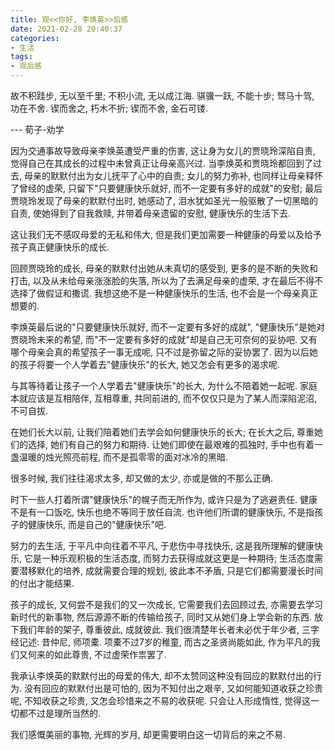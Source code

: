 ```yaml
---
title: 观<<你好, 李焕英>>后感
date: 2021-02-28 20:40:37
categories: 
- 生活
tags:
- 观后感
---
```


故不积跬步, 无以至千里; 不积小流, 无以成江海.
骐骥一跃, 不能十步; 驽马十驾, 功在不舍.
锲而舍之, 朽木不折; 锲而不舍, 金石可镂.

--- 荀子-劝学

<!-- more -->

因为交通事故导致母亲李焕英遭受严重的伤害, 这让身为女儿的贾晓玲深陷自责, 
觉得自己在其成长的过程中未曾真正让母亲高兴过.
当李焕英和贾晓玲都回到了过去, 
母亲的默默付出为女儿抚平了心中的自责; 
女儿的努力弥补, 也同样让母亲释怀了曾经的虚荣, 
只留下"只要健康快乐就好, 而不一定要有多好的成就"的安慰;
最后贾晓玲发现了母亲的默默付出时, 她感动了, 
泪水犹如圣光一般驱散了一切黑暗的自责, 使她得到了自我救赎, 
并带着母亲遗留的安慰, 健康快乐的生活下去.

这让我们无不感叹母爱的无私和伟大, 
但是我们更加需要一种健康的母爱以及给予孩子真正健康快乐的成长.

回顾贾晓玲的成长, 母亲的默默付出她从未真切的感受到, 
更多的是不断的失败和打击, 以及从未给母亲涨涨脸的失落, 
所以为了去满足母亲的虚荣, 才在最后不得不选择了做假证和撒谎. 
我想这绝不是一种健康快乐的生活, 也不会是一个母亲真正想要的.

李焕英最后说的"只要健康快乐就好, 而不一定要有多好的成就", 
"健康快乐"是她对贾晓玲未来的希望, 
而"不一定要有多好的成就"却是自己无可奈何的妥协吧.
又有哪个母亲会真的希望孩子一事无成呢, 只不过是弥留之际的妥协罢了.
因为以后她的孩子将要一个人学着去"健康快乐"的长大, 她又怎会有更多的渴求呢.

与其等待着让孩子一个人学着去"健康快乐"的长大, 为什么不陪着她一起呢.
家庭本就应该是互相陪伴, 互相尊重, 共同前进的, 
而不仅仅只是为了某人而深陷泥沼, 不可自拔.

在她们长大以前, 让我们陪着她们去学会如何健康快乐的长大;
在长大之后, 尊重她们的选择, 她们有自己的努力和期待.
让她们即使在最艰难的孤独时, 手中也有着一盏温暖的烛光照亮前程,
而不是孤零零的面对冰冷的黑暗.

很多时候, 我们往往渴求太多, 却又做的太少, 亦或是做的不那么正确.

时下一些人打着所谓"健康快乐"的幌子而无所作为, 或许只是为了逃避责任.
健康不是有一口饭吃, 快乐也绝不等同于放任自流.
也许他们所谓的健康快乐, 不是指孩子的健康快乐, 而是自己的"健康快乐"吧.

努力的去生活, 于平凡中向往着不平凡, 于悲伤中寻找快乐, 
这是我所理解的健康快乐, 它是一种乐观积极的生活态度, 而努力去获得成就这更是一种期待;
生活态度需要潜移默化的培养, 成就需要合理的规划, 
彼此本不矛盾, 只是它们都需要漫长时间的付出才能结果.

孩子的成长, 又何尝不是我们的又一次成长, 
它需要我们去回顾过去, 亦需要去学习新时代的新事物,
然后源源不断的传输给孩子, 同时又从她们身上学会新的东西.
放下我们年龄的架子, 尊重彼此, 成就彼此.
我们很清楚年长者未必优于年少者, 三字经记述: 昔仲尼, 师项橐. 
项橐不过7岁的稚童, 而古之圣贤尚能如此, 
作为平凡的我们又何来的如此尊贵, 不过虚荣作祟罢了.

我承认李焕英的默默付出的母爱的伟大, 却不太赞同这种没有回应的默默付出的行为. 
没有回应的默默付出是可怕的, 因为不知付出之艰辛, 又如何能知道收获之珍贵呢, 
不知收获之珍贵, 又怎会珍惜来之不易的收获呢.
只会让人形成惰性, 觉得这一切都不过是理所当然的.

我们感慨美丽的事物, 光辉的岁月, 却更需要明白这一切背后的来之不易.
